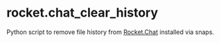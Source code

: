 # rocket.chat_clear_history
Python script to remove file history from [Rocket.Chat](https://github.com/RocketChat/Rocket.Chat) installed via snaps.
